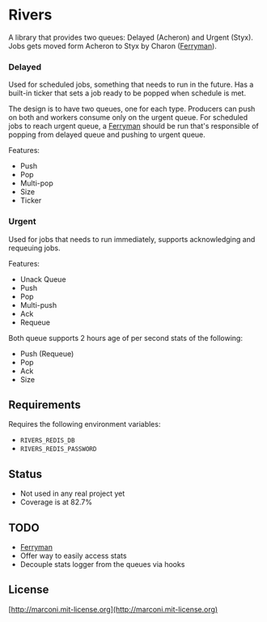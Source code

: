 # Rivers

A library that provides two queues: Delayed (Acheron) and Urgent (Styx). Jobs gets moved form Acheron to Styx by Charon ([Ferryman](https://github.com/marconi/ferryman)).

### Delayed

Used for scheduled jobs, something that needs to run in the future. Has a built-in ticker that sets a job ready to be popped when schedule is met.

The design is to have two queues, one for each type. Producers can push on both and workers consume only on the urgent queue. For scheduled jobs to reach urgent queue, a [Ferryman](https://github.com/marconi/ferryman) should be run that's responsible of popping from delayed queue and pushing to urgent queue.

Features:
- Push
- Pop
- Multi-pop
- Size
- Ticker

### Urgent

Used for jobs that needs to run immediately, supports acknowledging and requeuing jobs.

Features:
- Unack Queue
- Push
- Pop
- Multi-push
- Ack
- Requeue

Both queue supports 2 hours age of per second stats of the following:
- Push (Requeue)
- Pop
- Ack
- Size

## Requirements

Requires the following environment variables:

- `RIVERS_REDIS_DB`
- `RIVERS_REDIS_PASSWORD`

## Status
- Not used in any real project yet
- Coverage is at 82.7%

## TODO
- [Ferryman](https://github.com/marconi/ferryman)
- Offer way to easily access stats
- Decouple stats logger from the queues via hooks

## License

[http://marconi.mit-license.org](http://marconi.mit-license.org)

